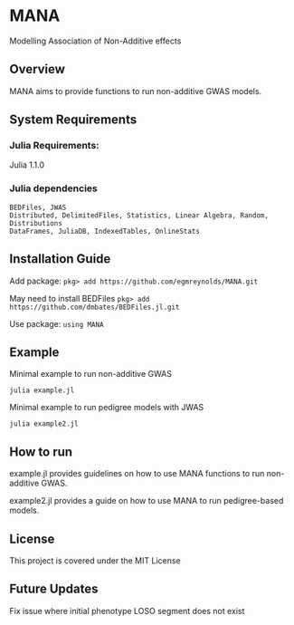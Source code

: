# MANA
Modelling Association of Non-Additive effects

## Overview
MANA aims to provide functions to run non-additive GWAS models.

## System Requirements
### Julia Requirements:
  Julia 1.1.0
### Julia dependencies
```
BEDFiles, JWAS
Distributed, DelimitedFiles, Statistics, Linear Algebra, Random, Distributions
DataFrames, JuliaDB, IndexedTables, OnlineStats
```

## Installation Guide
Add package:
```pkg> add https://github.com/egmreynolds/MANA.git```

May need to install BEDFiles
```pkg> add https://github.com/dmbates/BEDFiles.jl.git```

Use package:
```using MANA```

## Example
Minimal example to run non-additive GWAS

``` julia example.jl ```

Minimal example to run pedigree models with JWAS

``` julia example2.jl ```


## How to run
example.jl provides guidelines on how to use MANA functions to run non-additive GWAS. 

example2.jl provides a guide on how to use MANA to run pedigree-based models.

## License
This project is covered under the MIT License

## Future Updates
Fix issue where initial phenotype LOSO segment does not exist

